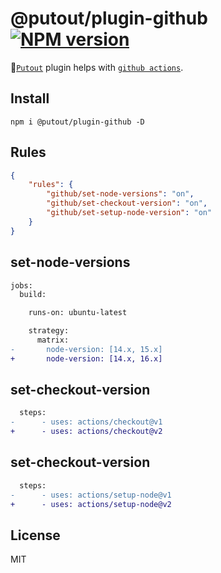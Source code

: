 # @putout/plugin-github [![NPM version][NPMIMGURL]][NPMURL]

[NPMIMGURL]: https://img.shields.io/npm/v/@putout/plugin-github.svg?style=flat&longCache=true
[NPMURL]: https://npmjs.org/package/@putout/plugin-github"npm"

🐊[`Putout`](https://github.com/coderaiser/putout) plugin helps with [`github actions`](https://github.com/features/actions).

## Install

```
npm i @putout/plugin-github -D
```

## Rules

```json
{
    "rules": {
        "github/set-node-versions": "on",
        "github/set-checkout-version": "on",
        "github/set-setup-node-version": "on"
    }
}
```

## set-node-versions

```diff
jobs:
  build:

    runs-on: ubuntu-latest

    strategy:
      matrix:
-       node-version: [14.x, 15.x]
+       node-version: [14.x, 16.x]
```

## set-checkout-version

```diff
  steps:
-      - uses: actions/checkout@v1
+      - uses: actions/checkout@v2
```

## set-checkout-version

```diff
  steps:
-      - uses: actions/setup-node@v1
+      - uses: actions/setup-node@v2
```

## License

MIT
